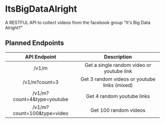 # ItsBigDataAlright
A RESTFUL API to collect videos from the facebook group "It's Big Data Alright?"

## Planned Endpoints
|        API Endpoint        |                  Description                 |
|:--------------------------:|:--------------------------------------------:|
|            /v1/m           |   Get a single random video or youtube link  |
|        /v1/m?count=3       | Get 3 random videos or youtube links (mixed) |
| /v1/m?count=4&type=youtube |          Get 4 random youtube links          |
| /v1/m?count=100&type=video |             Get 100 random videos            |
